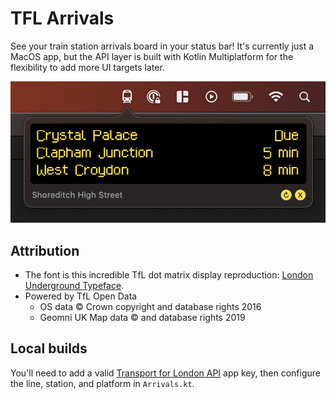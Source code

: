 # TFL Arrivals

See your train station arrivals board in your status bar! It's currently just a MacOS app, but the API layer is built with Kotlin Multiplatform for the flexibility to add more UI targets later.

![Screenshot: arrivals app in the MacOS status bar](screenshot.png)

## Attribution

* The font is this incredible TfL dot matrix display reproduction: [London Underground Typeface](https://github.com/petykowski/London-Underground-Dot-Matrix-Typeface).
* Powered by TfL Open Data
  * OS data © Crown copyright and database rights 2016
  * Geomni UK Map data © and database rights 2019

## Local builds
You'll need to add a valid [Transport for London API](https://api-portal.tfl.gov.uk) app key, then configure the line, station, and platform in `Arrivals.kt`.

